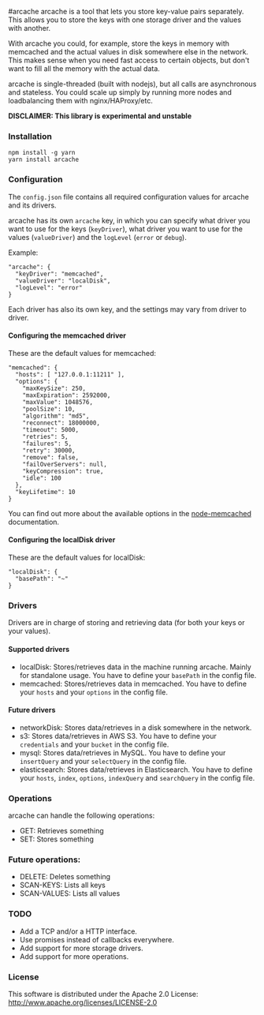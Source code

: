 
#arcache
arcache is a tool that lets you store key-value pairs separately. This allows you to store the keys with one storage driver and the values with another.

With arcache you could, for example, store the keys in memory with memcached and the actual values in disk somewhere else in the network. This makes sense when you need fast access to certain objects, but don't want to fill all the memory with the actual data.

arcache is single-threaded (built with nodejs), but all calls are asynchronous and stateless. You could scale up simply by running more nodes and loadbalancing them with nginx/HAProxy/etc.

**DISCLAIMER: This library is experimental and unstable**

### Installation
```
npm install -g yarn
yarn install arcache
```

### Configuration
The `config.json` file contains all required configuration values for arcache and its drivers.

arcache has its own `arcache` key, in which you can specify what driver you want to use for the keys (`keyDriver`), what driver you want to use for the values (`valueDriver`) and the `logLevel` (`error` or `debug`).

Example:
```
"arcache": {
  "keyDriver": "memcached",
  "valueDriver": "localDisk",
  "logLevel": "error"
}
```

Each driver has also its own key, and the settings may vary from driver to driver.

#### Configuring the memcached driver
These are the default values for memcached:
```
"memcached": {
  "hosts": [ "127.0.0.1:11211" ],
  "options": {
    "maxKeySize": 250,
    "maxExpiration": 2592000,
    "maxValue": 1048576,
    "poolSize": 10,
    "algorithm": "md5",
    "reconnect": 18000000,
    "timeout": 5000,
    "retries": 5,
    "failures": 5,
    "retry": 30000,
    "remove": false,
    "failOverServers": null,
    "keyCompression": true,
    "idle": 100
  },
  "keyLifetime": 10
}
```
You can find out more about the available options in the [node-memcached](https://github.com/3rd-Eden/memcached#options) documentation.

#### Configuring the localDisk driver
These are the default values for localDisk:
```
"localDisk": {
  "basePath": "~"
}
```

### Drivers
Drivers are in charge of storing and retrieving data (for both your keys or your values).

#### Supported drivers
* localDisk: Stores/retrieves data in the machine running arcache. Mainly for standalone usage. You have to define your `basePath` in the config file.
* memcached: Stores/retrieves data in memcached. You have to define your `hosts` and your `options` in the config file.

#### Future drivers
* networkDisk: Stores data/retrieves in a disk somewhere in the network.
* s3: Stores data/retrieves in AWS S3. You have to define your `credentials` and your `bucket` in the config file.
* mysql: Stores data/retrieves in MySQL. You have to define your `insertQuery` and your `selectQuery` in the config file.
* elasticsearch: Stores data/retrieves in Elasticsearch. You have to define your `hosts`, `index`, `options`, `indexQuery` and `searchQuery` in the config file.

### Operations
arcache can handle the following operations:
* GET: Retrieves something
* SET: Stores something

### Future operations:
* DELETE: Deletes something
* SCAN-KEYS: Lists all keys
* SCAN-VALUES: Lists all values

### TODO
* Add a TCP and/or a HTTP interface.
* Use promises instead of callbacks everywhere.
* Add support for more storage drivers.
* Add support for more operations.

### License
This software is distributed under the Apache 2.0 License: http://www.apache.org/licenses/LICENSE-2.0


